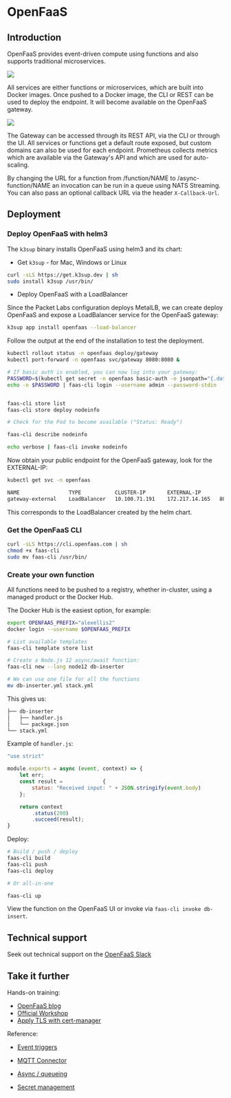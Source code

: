 # OpenFaaS

## Introduction

OpenFaaS provides event-driven compute using functions and also supports traditional microservices.

![](https://github.com/openfaas/faas/raw/master/docs/of-layer-overview.png)

All services are either functions or microservices, which are built into Docker images. Once pushed to a Docker image, the CLI or REST can be used to deploy the endpoint. It will become available on the OpenFaaS gateway.

![](https://github.com/openfaas/faas/blob/master/docs/of-workflow.png?raw=true)

The Gateway can be accessed through its REST API, via the CLI or through the UI. All services or functions get a default route exposed, but custom domains can also be used for each endpoint. Prometheus collects metrics which are available via the Gateway's API and which are used for auto-scaling.

By changing the URL for a function from /function/NAME to /async-function/NAME an invocation can be run in a queue using NATS Streaming. You can also pass an optional callback URL via the header `X-Callback-Url`.

## Deployment

### Deploy OpenFaaS with helm3

The `k3sup` binary installs OpenFaaS using helm3 and its chart:

* Get `k3sup` - for Mac, Windows or Linux

```sh
curl -sLS https://get.k3sup.dev | sh
sudo install k3sup /usr/bin/
```

* Deploy OpenFaaS with a LoadBalancer

Since the Packet Labs configuration deploys MetalLB, we can create deploy OpenFaaS and expose a LoadBalancer service for the OpenFaaS gateway:

```sh
k3sup app install openfaas --load-balancer
```

Follow the output at the end of the installation to test the deployment.

```sh
kubectl rollout status -n openfaas deploy/gateway
kubectl port-forward -n openfaas svc/gateway 8080:8080 &

# If basic auth is enabled, you can now log into your gateway:
PASSWORD=$(kubectl get secret -n openfaas basic-auth -o jsonpath="{.data.basic-auth-password}" | base64 --decode; echo)
echo -n $PASSWORD | faas-cli login --username admin --password-stdin


faas-cli store list
faas-cli store deploy nodeinfo

# Check for the Pod to become available ("Status: Ready")

faas-cli describe nodeinfo

echo verbose | faas-cli invoke nodeinfo
```

Now obtain your public endpoint for the OpenFaaS gateway, look for the EXTERNAL-IP:

```sh
kubectl get svc -n openfaas

NAME                TYPE           CLUSTER-IP       EXTERNAL-IP                                                               PORT(S)          AGE
gateway-external    LoadBalancer   10.100.71.191    172.217.14.165   8080:31079/TCP   10m
```

This corresponds to the LoadBalancer created by the helm chart.

### Get the OpenFaaS CLI

```sh
curl -sLS https://cli.openfaas.com | sh
chmod +x faas-cli
sudo mv faas-cli /usr/bin/
```

### Create your own function

All functions need to be pushed to a registry, whether in-cluster, using a managed product or the Docker Hub.

The Docker Hub is the easiest option, for example:

```sh
export OPENFAAS_PREFIX="alexellis2"
docker login --username $OPENFAAS_PREFIX

# List available templates
faas-cli template store list

# Create a Node.js 12 async/await function:
faas-cli new --lang node12 db-inserter

# We can use one file for all the functions
mv db-inserter.yml stack.yml
```

This gives us:

```sh
├── db-inserter
│   ├── handler.js
│   └── package.json
└── stack.yml
```

Example of `handler.js`:

```js
"use strict"

module.exports = async (event, context) => {
    let err;
    const result =             {
        status: "Received input: " + JSON.stringify(event.body)
    };

    return context
        .status(200)
        .succeed(result);
}
```

Deploy:

```sh
# Build / push / deploy
faas-cli build
faas-cli push
faas-cli deploy

# Or all-in-one

faas-cli up
```

View the function on the OpenFaaS UI or invoke via `faas-cli invoke db-insert`.

## Technical support

Seek out technical support on the [OpenFaaS Slack](https://slack.openfaas.io/)

## Take it further

Hands-on training:

* [OpenFaaS blog](https://www.openfaas.com/blog/)
* [Official Workshop](https://github.com/openfaas/workshop)
* [Apply TLS with cert-manager](https://blog.alexellis.io/tls-the-easy-way-with-openfaas-and-k3sup/)

Reference:

* [Event triggers](https://docs.openfaas.com/reference/triggers/)
* [MQTT Connector](https://github.com/openfaas-incubator/mqtt-connector)

* [Async / queueing](https://docs.openfaas.com/reference/async/)
* [Secret management](https://docs.openfaas.com/reference/secrets/)
